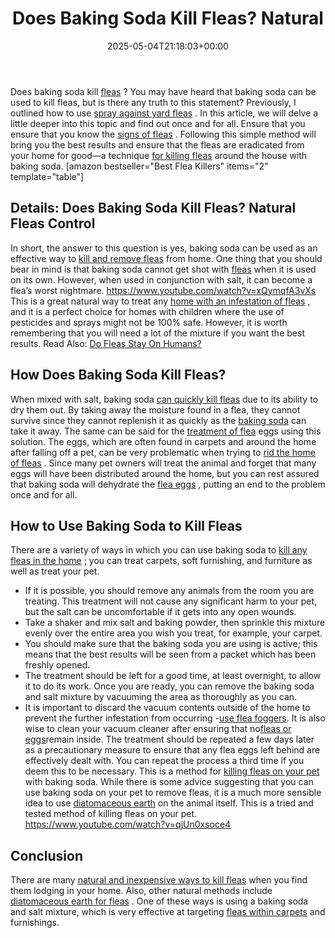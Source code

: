 ﻿---
layout: post
title: Does Baking Soda Kill Fleas? Natural
date: '2025-05-04T21:18:03+00:00'
categories:
- Fleas
- Guide
tags: []
slug: /does-baking-soda-kill-fleas/
lastmod: 2025-05-07T12:21:26+03:00
---

Does baking soda kill
[fleas](https://pestpolicy.com/what-do-fleas-look-like/)
? You may have heard that baking soda can be used to kill fleas, but is there any truth to this statement? Previously, I outlined how to use
[spray against yard fleas](https://pestpolicy.com/best-flea-spray-for-yard/)
.
In this article, we will delve a little deeper into this topic and find out once and for all. Ensure that you ensure that you know the
[signs of fleas](https://pestpolicy.com/how-to-tell-if-you-have-fleas/)
.
Following this simple method will bring you the best results and ensure that the fleas are eradicated from your home for good—a technique
[for killing fleas](https://pestpolicy.com/how-to-kill-flea-eggs/)
around the house with baking soda.
[amazon bestseller="Best Flea Killers" items="2" template="table"]
## Details: Does Baking Soda Kill Fleas? Natural Fleas Control
In short, the answer to this question is yes, baking soda can be used as an effective way to
[kill and remove fleas](https://pestpolicy.com/does-salt-kill-fleas/)
from home.
One thing that you should bear in mind is that baking soda cannot get shot with
[fleas](https://extension.psu.edu/cat-fleas)
when it is used on its own. However, when used in conjunction with salt, it can become a flea’s worst nightmare.
https://www.youtube.com/watch?v=xQymqfA3vXs
This is a great natural way to treat any
[home with an infestation of fleas](https://pestpolicy.com/home-remedies-for-fleas/)
, and it is a perfect choice for homes with children where the use of pesticides and sprays might not be 100% safe.
However, it is worth remembering that you will need a lot of the mixture if you want the best results. Read Also:
[Do Fleas Stay On Humans?](https://pestpolicy.com/do-fleas-stay-on-humans/)
## How Does Baking Soda Kill Fleas?
When mixed with salt, baking soda
[can quickly kill fleas](https://pestpolicy.com/does-the-dryer-kill-fleas/)
due to its ability to dry them out. By taking away the moisture found in a flea, they cannot survive since they cannot replenish it as quickly as the
[baking soda](https://pestpolicy.com/dont-use-vinegar-and-baking-soda-to-clean-clogged-drains/)
can take it away.
The same can be said for the
[treatment of flea](https://pestpolicy.com/best-flea-treatment-for-cats/)
eggs using this solution. The eggs, which are often found in carpets and around the home after falling off a pet, can be very problematic when trying to
[rid the home of fleas](https://pestpolicy.com/how-to-get-rid-of-flea-eggs-on-cats/)
.
Since many pet owners will treat the animal and forget that many eggs will have been distributed around the home, but you can rest assured that baking soda will dehydrate the
[flea eggs](https://pestpolicy.com/how-to-kill-flea-eggs/)
, putting an end to the problem once and for all.
## How to Use Baking Soda to Kill Fleas
There are a variety of ways in which you can use baking soda to
[kill any fleas in the home](https://pestpolicy.com/does-vinegar-kill-bed-bugs/)
; you can treat carpets, soft furnishing, and furniture as well as treat your pet.
- If it is possible, you should remove any animals from the room you are treating. This treatment will not cause any significant harm to your pet, but the salt can be uncomfortable if it gets into any open wounds.
- Take a shaker and mix salt and baking powder, then sprinkle this mixture evenly over the entire area you wish you treat, for example, your carpet.
- You should make sure that the baking soda you are using is active; this means that the best results will be seen from a packet which has been freshly opened.
- The treatment should be left for a good time, at least overnight, to allow it to do its work. Once you are ready, you can remove the baking soda and salt mixture by vacuuming the area as thoroughly as you can.
- It is important to discard the vacuum contents outside of the home to prevent the further infestation from occurring -[use flea foggers](https://pestpolicy.com/best-fogger-for-fleas/). It is also wise to clean your vacuum cleaner after ensuring that no[fleas or eggs](https://pestpolicy.com/flea-eggs-vs-dandruff/)remain inside.
The treatment should be repeated a few days later as a precautionary measure to ensure that any flea eggs left behind are effectively dealt with. You can repeat the process a third time if you deem this to be necessary.
This is a method for
[killing fleas on your pet](https://pestpolicy.com/how-to-kill-fleas-on-dogs-naturally-safe-and-fast/)
with baking soda. While there is some advice suggesting that you can use baking soda on your pet to remove fleas, it is a much more sensible idea to use
[diatomaceous earth](https://pestpolicy.com/diatomaceous-earth-for-fleas-on-cats/)
on the animal itself. This is a tried and tested method of killing fleas on your pet.
https://www.youtube.com/watch?v=qjUn0xsoce4
## Conclusion
There are many
[natural and inexpensive ways to kill fleas](https://pestpolicy.com/does-apple-cider-vinegar-kill-fleas/)
when you find them lodging in your home. Also, other natural methods include
[diatomaceous earth for fleas](https://pestpolicy.com/diatomaceous-earth-for-fleas/)
.
One of these ways is using a baking soda and salt mixture, which is very effective at targeting
[fleas within carpets](https://pestpolicy.com/best-flea-carpet-powder/)
and furnishings.